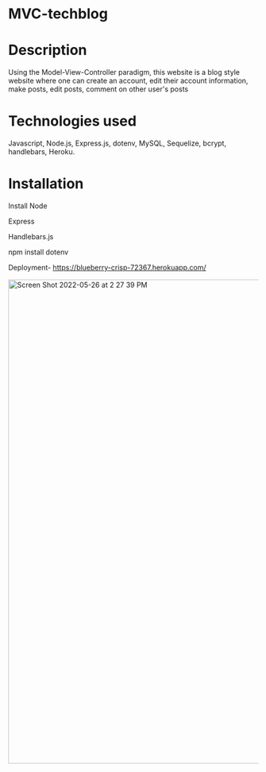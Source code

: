 # MVC-techblog 

# Description 
Using the Model-View-Controller paradigm, this website is a blog style website where one can create an account, edit their account information, make posts, edit posts, comment on other user's posts

# Technologies used 
Javascript, Node.js, Express.js, dotenv, MySQL, Sequelize, bcrypt, handlebars, Heroku. 

# Installation 

Install Node

Express

Handlebars.js

npm install dotenv

Deployment- https://blueberry-crisp-72367.herokuapp.com/

<img width="2" alt="Screen Shot 2022-04-01 at 5 10 44 PM" src="https://user-images.githubusercontent.com/92823953/161347843-fd412e9d-957e-4424-b19d-ef83e1956d9f.png">


<img width="974" alt="Screen Shot 2022-05-26 at 2 27 39 PM" src="https://user-images.githubusercontent.com/92823953/170564014-e2af627a-17ab-4d09-b7d7-5db4652ee33b.png">
